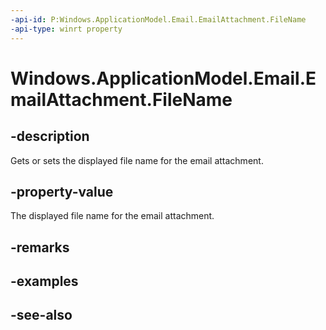 ----api-id: P:Windows.ApplicationModel.Email.EmailAttachment.FileName
-api-type: winrt property
---<!-- Property syntaxpublic string FileName { get;  set; }--># Windows.ApplicationModel.Email.EmailAttachment.FileName## -descriptionGets or sets the displayed file name for the email attachment.## -property-valueThe displayed file name for the email attachment.## -remarks## -examples## -see-also